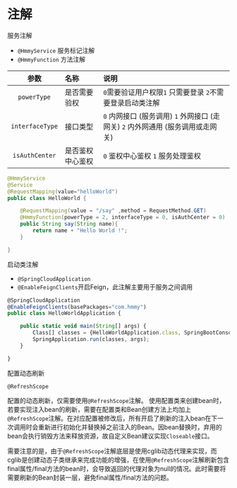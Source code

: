# 注解

服务注解

* `@HmmyService` 服务标记注解
* `@HmmyFunction` 方法注解

| 参数 | 名称 | 说明 |
| :---: | :--- | :--- |
| `powerType` | 是否需要验权 | `0`需要验证用户权限`1` 只需要登录 `2`不需要登录启动类注解 |
| `interfaceType` | 接口类型 | `0` 内网接口 \(服务调用\) `1` 外网接口 \(走网关\) `2` 内外网通用 \(服务调用或走网关\) |
| `isAuthCenter` | 是否鉴权中心鉴权 | `0` 鉴权中心鉴权 `1` 服务处理鉴权  |

```java
@HmmyService
@Service
@RequestMapping(value="helloWorld")
public class HelloWorld {

    @RequestMapping(value = "/say" ,method = RequestMethod.GET)
    @HmmyFunction(powerType = 2, interfaceType = 0, isAuthCenter = 0)
    public String say(String name){
        return name + "Hello World !";
    }

}
```

启动类注解

* `@SpringCloudApplication`
* `@EnableFeignClients`开启Feign，此注解主要用于服务之间调用

```javascript
@SpringCloudApplication
@EnableFeignClients(basePackages="com.hmmy")
public class HelloWorldApplication {

    public static void main(String[] args) {
        Class[] classes = {HelloWorldApplication.class, SpringBootConsoleApplication.class};
        SpringApplication.run(classes, args);
    }

}
```

配置动态刷新

`@RefreshScope`

配置的动态刷新，仅需要使用`@RefreshScope`注解。 使用配置类来创建bean时，若要实现注入bean的刷新，需要在配置类和Bean创建方法上均加上`@RefreshScope`注解。在对应配置被修改后，所有开启了刷新的注入bean在下一次调用时会重新进行初始化并替换掉之前注入的Bean。因bean替换时，弃用的bean会执行销毁方法来释放资源，故自定义Bean建议实现`Closeable`接口。

需要注意的是，由于`@RefreshScope`注解底层是使用cglib动态代理来实现，而cglib是创建动态子类继承来完成功能的增强，在使用`@RefreshScope`注解刷新包含final属性/final方法的bean时，会导致返回的代理对象为null的情况。此时需要将需要刷新的Bean封装一层，避免final属性/final方法的问题。

